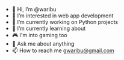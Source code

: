 - 👋 Hi, I’m @waribu
- 👀 I’m interested in web app development
- 🐍 I’m currently working on Python projects
- 🌱 I’m currently learning about
- 🎮 I'm into gaming too
- 💬 Ask me about anything
- 📫 How to reach me gwaribu@gmail.com

<!---
waribu/waribu is a ✨ special ✨ repository because its `README.md` (this file) appears on your GitHub profile.
You can click the Preview link to take a look at your changes.
--->
